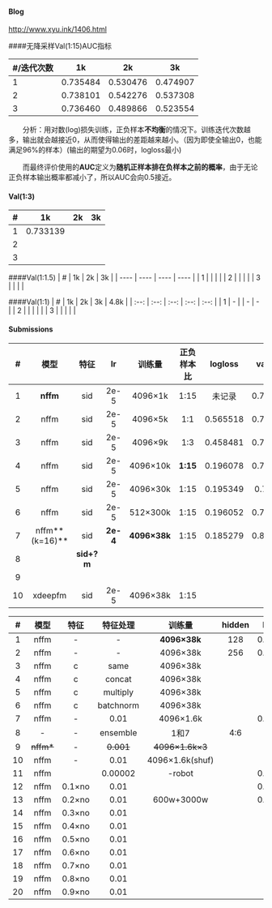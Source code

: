 #### Blog

<http://www.xyu.ink/1406.html>

####无降采样Val(1:15)AUC指标

| \#/迭代次数 | 1k       | 2k       | 3k       |
| ----------- | -------- | -------- | -------- |
| 1           | 0.735484 | 0.530476 | 0.474907 |
| 2           | 0.738101 | 0.542276 | 0.537308 |
| 3           | 0.736460 | 0.489866 | 0.523554 |

　　分析：用对数(log)损失训练，正负样本**不均衡**的情况下。训练迭代次数越多，输出就会越接近0，从而使得输出的差距越来越小。（因为即使全输出0，也能满足96%的样本）(输出的期望为0.06时，logloss最小)

　　而最终评价使用的**AUC**定义为**随机正样本排在负样本之前的概率**，由于无论正负样本输出概率都减小了，所以AUC会向0.5接近。



#### Val(1:3)
| #    | 1k       | 2k   | 3k   |
| ---- | -------- | ---- | ---- |
| 1    | 0.733139 |      |      |
| 2    |          |      |      |
| 3    |          |      |      |


####Val(1:1.5)
| #    | 1k   | 2k   | 3k   |
| ---- | ---- | ---- | ---- |
| 1    |      |      |      |
| 2    |      |      |      |
| 3    |      |      |      |


####Val(1:1)
|  #   |  1k  |  2k  |  3k  | 4.8k |
| :--: | :--: | :--: | :--: | :--: |
|  1   |  -   |      |  -   |  -   |
|  2   |      |      |      |      |
|  3   |      |      |      |      |

#### Submissions

| #    | 模型 |  特征       |lr| 训练量 | 正负样本比 |logloss| val_auc |auc(提交)      |
| :--: | :----------: | :------: | :---------: | :----: | :--------: | :------: |:-:|:-:|
| 1    | **nffm** |    sid |2e-5| 4096×1k | 1:15       | 未记录 |0.736460|0.561783|
| 2    | nffm | sid  |2e-5| 4096×5k | 1:1 | 0.565518 |0.771065|0.557250|
| 3    | nffm | sid  |2e-5| 4096×9k | 1:3 | 0.458481 |0.776028|0.608831|
| 4    | nffm | sid  |2e-5| 4096×10k | **1:15** | 0.196078 | 0.774114 |0.614845|
| 5    | nffm | sid |2e-5| 4096×30k | 1:15 | 0.195349 | 0.78122 |0.628099|
| 6    | nffm | sid | 2e-5 | 512×300k | 1:15 | 0.196052 |0.787727| 0.625490 |
| 7    | nffm**(k=16)** | sid | **2e-4** | **4096×38k** | 1:15 | 0.185279 |0.831037| **0.646756** |
| 8    |  | **sid+?m** |  |  |  |  || |
| 9    |  |   |||             |        |            |          |
| 10 | xdeepfm | sid | 2e-5 |4096×38k| 1:15 |        |            | 0.622260 |

| #    | 模型 |  特征       |特征处理| 训练量 | hidden |logloss| val_auc |auc      |
| :--: | :----------: | :------: | :---------: | :----: | :--------: | :------: |:-:|:-:|
| 1  | nffm | - | - | **4096×38k** | 128 | 0.185279 |0.831037| 0.646756 |
| 2  | nffm | - | - | 4096×38k | 256 | 0.185056 |0.832358| 0.646034 |
| 3  | nffm | c | same | 4096×38k |  |  || |
| 4  | nffm | c | concat | 4096×38k |  |  || |
| 5  | nffm | c | multiply | 4096×38k |  |  || |
| 6  | nffm | c | batchnorm | 4096×38k |  |  || |
| 7   | nffm | - | 0.01 | 4096×1.6k |  | 0.191926 |0.773228| 0.635992 |
| 8  | - | - | ensemble | 1和7 | 4:6 |  || **0.647619** |
| 9  | ~~nffm*~~ | - | ~~0.001~~ | ~~4096×1.6k×3~~ |  | - |0.708772| |
| 10  | nffm | - | 0.01 | 4096×1.6k(shuf) |  |  || |
| 11    | nffm |  | 0.00002 | -robot |  | 0.187185 |0.828677| 0.647068 |
| 12    | nffm | 0.1×no | 0.01 |  |  | 0.201868 |0.800631| 0.653102 |
| 13    | nffm | 0.2×no | 0.01 | 600w+3000w |  | 0.196165 |0.811906| **0.662776** |
| 14    | nffm | 0.3×no | 0.01 |  |  |  || 0.658694 |
| 15    | nffm | 0.4×no | 0.01 |  |  |  || |
| 16    | nffm | 0.5×no | 0.01 |  |  |  || |
| 17    | nffm | 0.6×no | 0.01 |  |  |  || |
| 18    | nffm | 0.7×no | 0.01 |  |  |  || |
| 19    | nffm | 0.8×no | 0.01 |  |  |  || |
| 20    | nffm | 0.9×no | 0.01 |  |  |  || |